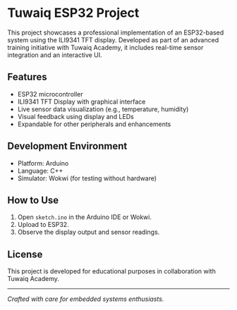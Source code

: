 
# Tuwaiq ESP32 Project

This project showcases a professional implementation of an ESP32-based system using the ILI9341 TFT display. Developed as part of an advanced training initiative with Tuwaiq Academy, it includes real-time sensor integration and an interactive UI.

## Features

- ESP32 microcontroller
- ILI9341 TFT Display with graphical interface
- Live sensor data visualization (e.g., temperature, humidity)
- Visual feedback using display and LEDs
- Expandable for other peripherals and enhancements

## Development Environment

- Platform: Arduino
- Language: C++
- Simulator: Wokwi (for testing without hardware)

## How to Use

1. Open `sketch.ino` in the Arduino IDE or Wokwi.
2. Upload to ESP32.
3. Observe the display output and sensor readings.

## License

This project is developed for educational purposes in collaboration with Tuwaiq Academy.

---

*Crafted with care for embedded systems enthusiasts.*
